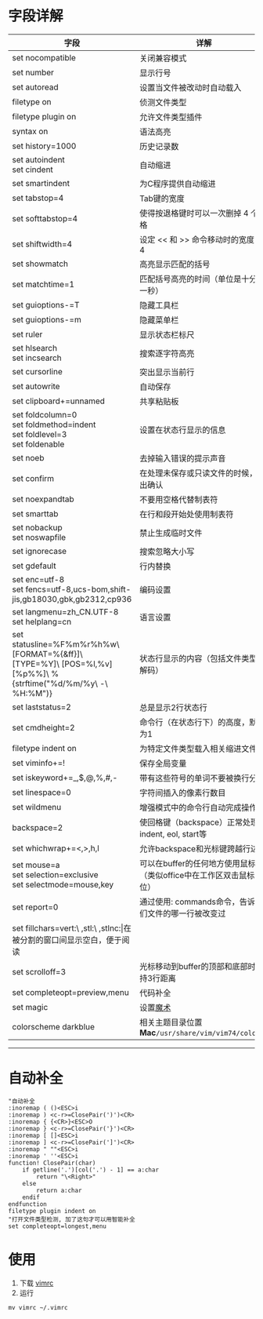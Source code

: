# 字段详解
|**字段**|**详解**|
|---|---|
|set nocompatible|关闭兼容模式|
|set number|显示行号|
|set autoread|设置当文件被改动时自动载入|
|filetype on|侦测文件类型|
|filetype plugin on|允许文件类型插件|
|syntax on|语法高亮|
|set history=1000|历史记录数|
|set autoindent <br/> set cindent|自动缩进|
|set smartindent|为C程序提供自动缩进|
|set tabstop=4|Tab键的宽度|
|set softtabstop=4 |使得按退格键时可以一次删掉 4 个空格|
|set shiftwidth=4|设定 << 和 >> 命令移动时的宽度为 4|
|set showmatch|高亮显示匹配的括号|
|set matchtime=1|匹配括号高亮的时间（单位是十分之一秒）|
|set guioptions-=T|隐藏工具栏|
|set guioptions-=m|隐藏菜单栏|
|set ruler|显示状态栏标尺|
|set hlsearch <br/> set incsearch|搜索逐字符高亮|
|set cursorline|突出显示当前行|
|set autowrite|自动保存|
|set clipboard+=unnamed |共享粘贴板|
|set foldcolumn=0 <br/> set foldmethod=indent <br/> set foldlevel=3 <br/> set foldenable|设置在状态行显示的信息|
|set noeb|去掉输入错误的提示声音|
|set confirm|在处理未保存或只读文件的时候，弹出确认|
|set noexpandtab|不要用空格代替制表符|
|set smarttab|在行和段开始处使用制表符|
|set nobackup <br/> set noswapfile|禁止生成临时文件|
|set ignorecase|搜索忽略大小写|
|set gdefault|行内替换
|set enc=utf-8 <br/> set fencs=utf-8,ucs-bom,shift-jis,gb18030,gbk,gb2312,cp936|编码设置|
|set langmenu=zh_CN.UTF-8 <br/> set helplang=cn| 语言设置|
|set statusline=%F%m%r%h%w\ [FORMAT=%{&ff}]\ [TYPE=%Y]\ [POS=%l,%v][%p%%]\ %{strftime(\"%d/%m/%y\ -\ %H:%M\")}|状态行显示的内容（包括文件类型和解码）|
|set laststatus=2|总是显示2行状态行|
|set cmdheight=2|命令行（在状态行下）的高度，默认为1|
|filetype indent on|为特定文件类型载入相关缩进文件|
|set viminfo+=!|保存全局变量|
|set iskeyword+=_,$,@,%,#,-|带有这些符号的单词不要被换行分割|
|set linespace=0|字符间插入的像素行数目|
|set wildmenu|增强模式中的命令行自动完成操作|
|backspace=2|使回格键（backspace）正常处理indent, eol, start等|
|set whichwrap+=<,>,h,l|允许backspace和光标键跨越行边界|
|set mouse=a <br/> set selection=exclusive <br/> set selectmode=mouse,key|可以在buffer的任何地方使用鼠标（类似office中在工作区双击鼠标定位）|
|set report=0|通过使用: commands命令，告诉我们文件的哪一行被改变过|
|set fillchars=vert:\ ,stl:\ ,stlnc:\|在被分割的窗口间显示空白，便于阅读|
|set scrolloff=3|光标移动到buffer的顶部和底部时保持3行距离|
|set completeopt=preview,menu |代码补全|
|set magic|设置[魔术](http://qianjigui.iteye.com/blog/368449)|
|colorscheme darkblue|相关主题目录位置 **Mac**`/usr/share/vim/vim74/colors/`|
---------

# 自动补全
```vim
"自动补全
:inoremap ( ()<ESC>i
:inoremap ) <c-r>=ClosePair(')')<CR>
:inoremap { {<CR>}<ESC>O
:inoremap } <c-r>=ClosePair('}')<CR>
:inoremap [ []<ESC>i
:inoremap ] <c-r>=ClosePair(']')<CR>
:inoremap " ""<ESC>i
:inoremap ' ''<ESC>i
function! ClosePair(char)
    if getline('.')[col('.') - 1] == a:char
        return "\<Right>"
    else
        return a:char
    endif
endfunction
filetype plugin indent on 
"打开文件类型检测, 加了这句才可以用智能补全
set completeopt=longest,menu
```

# 使用 
1. 下载 [vimrc](Resources/vimrc)
2. 运行
```shell
mv vimrc ~/.vimrc
```
